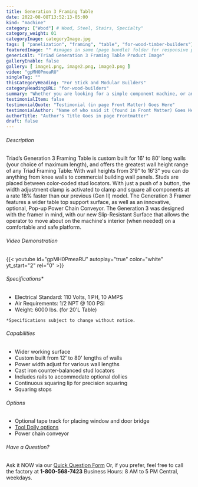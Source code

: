 ```yaml
---
title: Generation 3 Framing Table
date: 2022-08-08T13:52:13-05:00
kind: "machine"
category: ["Wood"] # Wood, Steel, Stairs, Specialty"
category_weight: 01
categoryImage: categoryImage.jpg
tags: [ "panelization", "framing", "table", "for-wood-timber-builders"] #["framing", "table", "mobile", "stick-builder" "shed-builder"]
featuredImage: "" #images in same (page bundle) folder for responsive processing
genericAlt: "Triad Generation 3 Framing Table Product Image"
galleryEnable: false
gallery: [ image1.png, image2.png, image3.png ]
video: "gpMH0PmeaRU"
singleTag: ""
thisCategoryHeading: "For Stick and Modular Builders"
categoryHeadingURL: "for-wood-builders"
summary: "Whether you are looking for a simple component machine, or an entire modular line, Triad surely has just what you need."
testimonialItem: false
testimonialQuote: "Testimonial (in page Front Matter) Goes Here"
testimonialAuthor: "Name of who said it (found in Front Matter) Goes Here"
authorTitle: "Author's Title Goes in page Frontmatter"
draft: false
---
```


###### Description

Triad’s Generation 3 Framing Table is custom built for 16' to 80' long walls (your choice of maximum length), and offers the greatest wall height range of any Triad Framing Table: With wall heights from 3'9" to 16'3" you can do anything from knee walls to commercial building wall panels. Studs are placed between color-coded stud locators. With just a push of a button, the width adjustment clamp is activated to clamp and square all components at a rate 18% faster than our previous (Gen II) model. The Generation 3 Framer features a wider table top support surface, as well as an innovative, optional, Pop-up Power Chain Conveyor. The Generation 3 was designed with the framer in mind, with our new Slip-Resistant Surface that allows the operator to move about on the machine's interior (when needed) on a comfortable and safe platform.

###### Video Demonstration

{{< youtube id="gpMH0PmeaRU" autoplay="true" color="white" yt_start="2" rel="0" >}}

###### Specifications*

* Electrical Standard: 110 Volts, 1 PH, 10 AMPS
* Air Requirements: 1/2 NPT @ 100 PSI
* Weight: 6000 lbs. (for 20'L Table)

`*Specifications subject to change without notice.`

###### Capabilities

* Wider working surface
* Custom built from 12' to 80' lengths of walls
* Power width adjust for various wall lengths
* Cast iron counter-balanced stud locators
* Includes rails to accommodate optional dollies
* Continuous squaring lip for precision squaring
* Squaring stops

###### Options

* Optional tape track for placing window and door bridge
* [Tool Dolly options](/machines/tool_dollies/)
* Power chain conveyor

###### Have a Question?

Ask it NOW via our [Quick Question Form](#qq)
Or, if you prefer, feel free to call the factory at **1-800-568-7423** Business Hours: 8 AM to 5 PM Central, weekdays.
